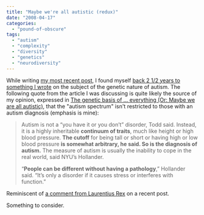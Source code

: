 ```yaml
---
title: "Maybe we're all autistic (redux)"
date: "2008-04-17"
categories: 
  - "pound-of-obscure"
tags: 
  - "autism"
  - "complexity"
  - "diversity"
  - "genetics"
  - "neurodiversity"
---
```


While writing [my most recent post](http://autism.gbrettmiller.com/2008/04/genetic-engineering-and-autism/ "29 Marbles - Genetic engineering and autism"), I found myself [back 2 1/2 years to something I wrote](http://autism.gbrettmiller.com/2005/08/seeking-out-the-genetic-roots-of-autism/ "29 Marbles - Seeking out the genetic roots of autism") on the subject of the genetic nature of autism. The following quote from the article I was discussing is quite likely the source of my opinion, expressed in [The genetic basis of ... everything (Or: Maybe we are all autistic)](http://autism.gbrettmiller.com/2008/04/the-genetic-basis-of-everything-or-maybe-were-all-autistic/ "29 Marbles - The genetic basis of ... everything"), that the "autism spectrum" isn't restricted to those with an autism diagnosis (emphasis is mine):

> Autism is not a “you have it or you don’t” disorder, Todd said. Instead, it is a highly inheritable **continuum of traits**, much like height or high blood pressure. **The cutoff** for being tall or short or having high or low blood pressure **is somewhat arbitrary, he said. So is the diagnosis of autism.** The measure of autism is usually the inability to cope in the real world, said NYU’s Hollander.
> 
> “**People can be different without having a pathology**,” Hollander said. “It’s only a disorder if it causes stress or interferes with function.”

Reminiscent of [a comment from Laurentius Rex](http://autism.gbrettmiller.com/2008/04/what-is-autism-2/#comment-235) on a recent post.

Something to consider.

